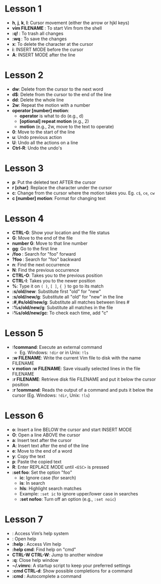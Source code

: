 # Lesson 1
- **h**, **j**, **k**, **l**: Cursor movement (either the arrow or hjkl keys)
- **vim FILENAME <ENTER>**: To start Vim from the shell
- **<ESC> :q! <ENTER>**: To trash all changes
- **<ESC> :wq <ENTER>**: To save the changes
- **x**: To delete the character at the cursor
- **i**: INSERT MODE before the cursor
- **A**: INSERT MODE after the line

# Lesson 2
- **dw**: Delete from the cursor to the next word
- **d$**: Delete from the cursor to the end of the line
- **dd**: Delete the whole line
- **2w**: Repeat the motion with a number
- **operator [number] motion**: 
    - **operator** is what to do (e.g., d)
    - **[optional] repeat motion** (e.g., 2)
    - **motion** (e.g., 2w, move to the text to operate)
- **0**: Move to the start of the line
- **u**: Undo previous action
- **U**: Undo all the actions on a line
- **Ctrl-R**: Undo the undo's

# Lesson 3
- **p**: Put the deleted text AFTER the cursor
- **r [char]**: Replace the character under the cursor
- **c**: Change from the cursor where the motion takes you. Eg. `c$`, `ce`, `cw`
- **c [number] motion**: Format for changing text

# Lesson 4
- **CTRL-G**: Show your location and the file status
- **G**: Move to the end of the file
- **number G**: Move to that line number
- **gg**: Go to the first line
- **/foo <ENTER>**: Search for "foo" forward
- **?foo <ENTER>**: Search for "foo" backward
- **n**: Find the next occurrence
- **N**: Find the previous occurrence
- **CTRL-O**: Takes you to the previous position
- **CTRL-I**: Takes you to the newer position
- **%**: Type it on `( )`, `[ ]`, `{ }` to go to its match
- **:s/old/new**: Substitute first "old" for "new"
- **:s/old/new/g**: Substitute all "old" for "new" in the line
- **:#,#s/old/new/g**: Substitute all matches between lines #
- **:%s/old/new/g**: Substitute all matches in the file
- **:%s/old/new/gc**: To check each time, add "c"

# Lesson 5
- **:!command**: Execute an external command
    - Eg. Windows: `!dir` or in Unix: `!ls`
- **:w FILENAME**: Write the current Vim file to disk with the name FILENAME
- **v motion :w FILENAME**: Save visually selected lines in the file FILENAME
- **:r FILENAME**: Retrieve disk file FILENAME and put it below the cursor position
- **:r !command**: Reads the output of a command and puts it below the cursor (Eg. Windows: `!dir`, Unix: `!ls`)

# Lesson 6
- **o**: Insert a line BELOW the cursor and start INSERT MODE
- **O**: Open a line ABOVE the cursor
- **a**: Insert text after the cursor
- **A**: Insert text after the end of the line
- **e**: Move to the end of a word
- **y**: Copy the text
- **p**: Paste the copied text
- **R**: Enter REPLACE MODE until `<ESC>` is pressed
- **:set foo**: Set the option "foo"
    - **ic**: Ignore case (for search)
    - **is**: In search
    - **hls**: Highlight search matches
    - Example: `:set ic` to ignore upper/lower case in searches
    - **:set nofoo**: Turn off an option (e.g., `:set noic`)

# Lesson 7
- **<HELP KEY>**: Access Vim’s help system
- **<F1>**: Open help
- **:help <ENTER>**: Access Vim help
- **:help cmd**: Find help on "cmd"
- **CTRL-W CTRL-W**: Jump to another window
- **:q**: Close help window
- **~/.vimrc**: A startup script to keep your preferred settings
- **:cmd CTRL-d**: Show possible completions for a command
- **:cmd <TAB>**: Autocomplete a command
